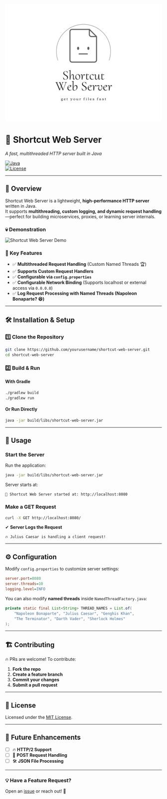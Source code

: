 ![Shortcut Web Server Logo](assets/logo.png)

# 🚀 Shortcut Web Server
*A fast, multithreaded HTTP server built in Java*

[![Java](https://img.shields.io/badge/Java-21%2B-blue)](https://www.oracle.com/java/)  
[![License](https://img.shields.io/badge/License-MIT-green.svg)](LICENSE)

---

## 🌟 Overview
Shortcut Web Server is a lightweight, **high-performance HTTP server** written in Java.  
It supports **multithreading, custom logging, and dynamic request handling**—perfect for building microservices, proxies, or learning server internals.

### 💀 Demonstration
![Shortcut Web Server Demo](assets/demonstration.gif)

### 🚀 Key Features
- ✅ **Multithreaded Request Handling** (Custom Named Threads 🏆)
- ✅ **Supports Custom Request Handlers**
- ✅ **Configurable via `config.properties`**
- ✅ **Configurable Network Binding** (Supports localhost or external access via `0.0.0.0`)
- ✅ **Log Request Processing with Named Threads (Napoleon Bonaparte? 😆)**

---

## 🛠️ Installation & Setup

### **1️⃣ Clone the Repository**
```sh
git clone https://github.com/yourusername/shortcut-web-server.git
cd shortcut-web-server
```

### **2️⃣ Build & Run**
#### **With Gradle**
```sh
./gradlew build
./gradlew run
```
#### **Or Run Directly**
```sh
java -jar build/libs/shortcut-web-server.jar
```

---

## 🎯 Usage

### **Start the Server**
Run the application:
```sh
java -jar build/libs/shortcut-web-server.jar
```
Server starts at:
```
🚀 Shortcut Web Server started at: http://localhost:8080
```

### **Make a GET Request**
```sh
curl -X GET http://localhost:8080/
```
✔ **Server Logs the Request**
```
🔥 Julius Caesar is handling a client request!
```

---

## ⚙️ Configuration
Modify `config.properties` to customize server settings:

```ini
server.port=8080
server.threads=10
logging.level=INFO
```

You can also modify **named threads** inside `NamedThreadFactory.java`:

```java
private static final List<String> THREAD_NAMES = List.of(
    "Napoleon Bonaparte", "Julius Caesar", "Genghis Khan",
    "The Terminator", "Darth Vader", "Sherlock Holmes"
);
```

---

## 🏗️ Contributing
🔥 PRs are welcome! To contribute:
1. **Fork the repo**
2. **Create a feature branch**
3. **Commit your changes**
4. **Submit a pull request**

---

## 📜 License
Licensed under the [MIT License](LICENSE).

---

## 🚀 Future Enhancements
- [ ] 🔥 **HTTP/2 Support**
- [ ] 📂 **POST Request Handling**
- [ ] 🛠 **JSON File Processing**

---

### **💡 Have a Feature Request?**
Open an [issue](https://github.com/yourusername/shortcut-web-server/issues) or reach out! 🚀

